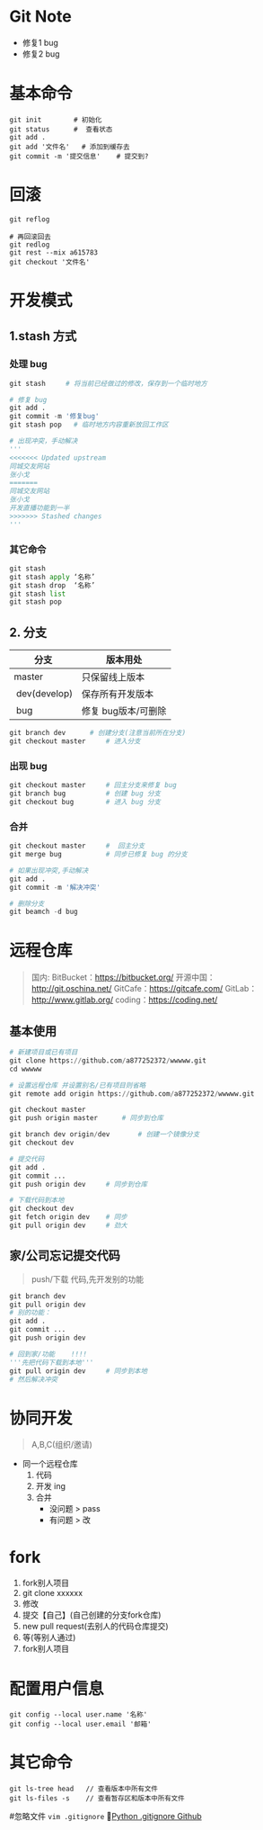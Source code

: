 # Git Note

- 修复1 bug
- 修复2 bug


# 基本命令

```
git init        # 初始化
git status      #  查看状态
git add .
git add '文件名'   # 添加到缓存去
git commit -m '提交信息'    # 提交到?
```

# 回滚

```
git reflog

# 再回滚回去
git redlog
git rest --mix a615783
git checkout '文件名'
```

# 开发模式
## 1.stash 方式
### 处理 bug

```python
git stash     # 将当前已经做过的修改，保存到一个临时地方

# 修复 bug
git add .
git commit -m '修复bug'
git stash pop   # 临时地方内容重新放回工作区

# 出现冲突，手动解决
'''
<<<<<<< Updated upstream
同城交友网站
张小戈
=======
同城交友网站
张小戈
开发直播功能到一半
>>>>>>> Stashed changes
'''
```
### 其它命令

```python
git stash
git stash apply ‘名称’
git stash drop  ‘名称’
git stash list
git stash pop
```

## 2. 分支

| 分支 | 版本用处 |
| --- | --- |
| master | 只保留线上版本 |
|  dev(develop) | 保存所有开发版本 |
|  bug | 修复 bug版本/可删除 |


``` python
git branch dev      # 创建分支(注意当前所在分支)
git checkout master     # 进入分支
```

### 出现 bug

```python
git checkout master     # 回主分支来修复 bug
git branch bug          # 创建 bug 分支
git checkout bug        # 进入 bug 分支
```
### 合并

```python
git checkout master     #  回主分支
git merge bug           # 同步已修复 bug 的分支

# 如果出现冲突,手动解决
git add .
git commit -m '解决冲突'

# 删除分支
git beamch -d bug
```

# 远程仓库
>国内:
>BitBucket：https://bitbucket.org/
>开源中国：http://git.oschina.net/
>GitCafe：https://gitcafe.com/
>GitLab：http://www.gitlab.org/
>coding：https://coding.net/

## 基本使用

``` python
# 新建项目或已有项目
git clone https://github.com/a877252372/wwwww.git
cd wwwww

# 设置远程仓库 并设置别名/已有项目则省略
git remote add origin https://github.com/a877252372/wwwww.git

git checkout master
git push origin master      # 同步到仓库

git branch dev origin/dev       # 创建一个镜像分支
git checkout dev 

# 提交代码
git add .
git commit ...
git push origin dev     # 同步到仓库

# 下载代码到本地
git checkout dev
git fetch origin dev    # 同步
git pull origin dev     # 劲大
```

## 家/公司忘记提交代码
>push/下载 代码,先开发别的功能
>

``` python
git branch dev
git pull origin dev
# 别的功能：
git add .
git commit ...
git push origin dev

# 回到家/功能    !!!!
'''先把代码下载到本地'''
git pull origin dev     # 同步到本地
# 然后解决冲突
```

# 协同开发
>A,B,C(组织/邀请)

- 同一个远程仓库
    1. 代码
    2. 开发 ing
    3. 合并
        - 没问题 > pass
        - 有问题 > 改

# fork

1. fork别人项目
2. git clone xxxxxx
3. 修改
4. 提交【自己】(自己创建的分支fork仓库)
5. new pull request(去别人的代码仓库提交)
6. 等(等别人通过)
7. fork别人项目



# 配置用户信息

```
git config --local user.name '名称'
git config --local user.email '邮箱'
```

# 其它命令

```
git ls-tree head   // 查看版本中所有文件
git ls-files -s    // 查看暂存区和版本中所有文件
```

#忽略文件
`vim .gitignore`
[Python .gitignore Github](https://github.com/github/gitignore/blob/master/Python.gitignore)



